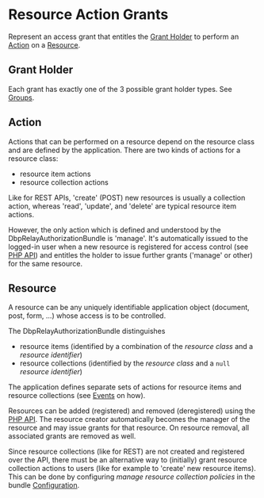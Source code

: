 # Resource Action Grants

Represent an access grant that entitles the [Grant Holder](#grant-holder)
to perform an [Action](#action) on a [Resource](#resource).

## Grant Holder

Each grant has exactly one of the 3 possible grant holder types. See [Groups](groups.md).

## Action

Actions that can be performed on a resource depend on the resource class and are defined by the application. There are two kinds
of actions for a resource class:
* resource item actions
* resource collection actions

Like for REST APIs, 'create' (POST) new resources is usually a collection action, whereas 'read', 'update', and 'delete' 
are typical resource item actions.

However, the only action which is defined and understood by the DbpRelayAuthorizationBundle is 'manage'. It's automatically 
issued to the logged-in user when a new resource is registered for access control
(see [PHP API](php-api.md/#addresourcestring-resourceclass-string-resourceidentifier-void)) and entitles the holder to issue
further grants ('manage' or other) for the same resource.

## Resource

A resource can be any uniquely identifiable application object (document, post, form, ...) whose access is to be controlled.

The DbpRelayAuthorizationBundle distinguishes
* resource items (identified by a combination of the _resource class_ and a _resource identifier_)
* resource collections (identified by the _resource class_ and a `null` _resource identifier_)

The application defines separate sets of actions for resource items and resource collections
(see [Events](events.md/#getavailableresourceclassactionsevent) on how).

Resources can be added (registered) and removed (deregistered) using the [PHP API](php-api.md/#addresourcestring-resourceclass-string-resourceidentifier-void).
The resource creator automatically becomes the manager of the resource and may issue grants for that resource. On resource 
removal, all associated grants are removed as well.

Since resource collections (like for REST) are not created and registered over the API, there must be an alternative way
to (initially) grant resource collection actions to users (like for example to 'create' new resource items). This can be done by
configuring _manage resource collection policies_ in the bundle [Configuration](configuration.md/#resource_classes-optional).